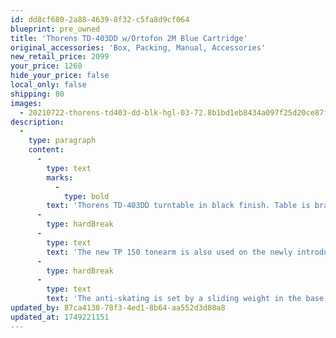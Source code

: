 ```yaml
---
id: dd8cf680-2a88-4639-8f32-c5fa8d9cf064
blueprint: pre_owned
title: 'Thorens TD-403DD w/Ortofon 2M Blue Cartridge'
original_accessories: 'Box, Packing, Manual, Accessories'
new_retail_price: 2099
your_price: 1260
hide_your_price: false
local_only: false
shipping: 80
images:
  - 20210722-thorens-td403-dd-blk-hgl-03-72.8b1bd1eb8434a097f25d20ce87f1ce67.jpg
description:
  -
    type: paragraph
    content:
      -
        type: text
        marks:
          -
            type: bold
        text: 'Thorens TD-403DD turntable in black finish. Table is brand new in the box and comes with an Ortofon 2M Blue MM cartridge. Turntable sells as normal for $2,099.00.'
      -
        type: hardBreak
      -
        type: text
        text: 'The new TP 150 tonearm is also used on the newly introduced Thorens TD 1500 model and is similar to the TP 124 used on the new TD 124 DD. It has an effective mass of 14 grams, is adjustable in height and azimuth and is equipped with a standard SME connector, so headshells can easily be switched or other cartridges mounted.'
      -
        type: hardBreak
      -
        type: text
        text: 'The anti-skating is set by a sliding weight in the base of the arm, which is adjusted on a nylon thread guided over a ruby bearing.'
updated_by: 87ca4130-78f3-4ed1-8b64-aa552d3d08a8
updated_at: 1749221151
---
```

